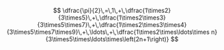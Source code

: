 $$
\dfrac{\pi}{2}\,=\,1\,+\,\dfrac{1\times2}{3\times5}\,+\,\dfrac{1\times2\times3}{3\times5\times7}\,+\,\dfrac{1\times2\times3\times4}{3\times5\times7\times9}\,+\,\ldots\,+\,\dfrac{1\times2\times\ldots\times n}{3\times5\times\ldots\times\left(2n+1\right)}
$$